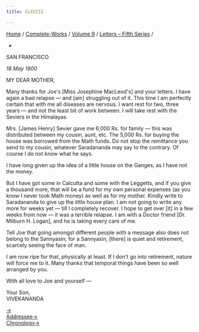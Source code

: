 ```yaml
---
title: CLXVIII

---
```



[Home](../../../index.htm) / [Complete-Works](../../complete_works.htm)
/ [Volume 9](../volume_9_contents.htm) / [Letters – Fifth
Series](letters_fifth_series_contents.htm) /

*

SAN FRANCISCO

*18 May 1900*

MY DEAR MOTHER,

Many thanks for Joe's \[Miss Josephine MacLeod's\] and your letters. I
have again a bad relapse — and \[am\] struggling out of it. This time I
am perfectly certain that with me all diseases are nervous. I want rest
for two, three years — and not the least bit of work between. I will
take rest with the Seviers in the Himalayas.

Mrs. \[James Henry\] Sevier gave me 6,000 Rs. for family — this was
distributed between my cousin, aunt, etc. The 5,000 Rs. for buying the
house was borrowed from the Math funds. Do not stop the remittance you
send to my cousin, whatever Saradananda may say to the contrary. Of
course I do not know what he says.

I have long given up the idea of a little house on the Ganges, as I have
not the money.

But I have got some in Calcutta and some with the Leggetts, and if you
give a thousand more, that will be a fund for my own personal expenses
(as you know I never took Math money) as well as for my mother. Kindly
write to Saradananda to give up the little house plan. I am not going to
write any more for weeks yet — till I completely recover. I hope to get
over \[it\] in a few weeks from now — it was a terrible relapse. I am
with a Doctor friend \[Dr. Milburn H. Logan\], and he is taking every
care of me.

Tell Joe that going amongst different people with a message also does
not belong to the Sannyasin; for a Sannyasin, \[there\] is quiet and
retirement, scarcely seeing the face of man.

I am now ripe for that, physically at least. If I don't go into
retirement, nature will force me to it. Many thanks that temporal things
have been so well arranged by you.

With all love to Joe and yourself —

Your Son,  
VIVEKANANDA

[→](169_christina.htm)  
[Addressee→](185_mother.htm)  
[Chronology→](169_christina.htm)


